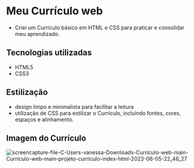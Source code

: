 # Meu Currículo web

- Criei um Currículo básico em HTML e CSS para praticar e consolidar meu aprendizado.

## Tecnologias utilizadas
- HTML5
- CSS3

## Estilização
- design limpo e minimalista para facilitar a leitura 
- utilização de CSS para estilizar o Currículo, incluindo fontes, cores, espaços e alinhamento.

## Imagem do Currículo
![screencapture-file-C-Users-vanessa-Downloads-Curriculo-web-main-Curriculo-web-main-projeto-curriculo-index-html-2023-06-05-22_46_27](https://github.com/sant1ana/Curriculo-web/assets/93404790/9ddc9058-1c02-4a45-8fd6-5de8cde2783d)
